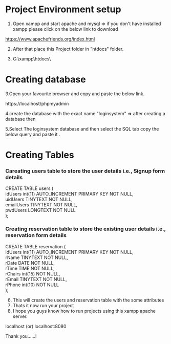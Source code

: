 # Project Environment setup 

1. Open xampp and start  apache and mysql => if you don't have installed xampp please click on the below link to  download 

https://www.apachefriends.org/index.html 


2. After that  place this Project folder in  "htdocs" folder.

3. C:\xampp\htdocs\


# Creating database

3.Open your favourite  browser and copy and paste the below link.

https://localhost/phpmyadmin


4.create the database with the exact  name "loginsystem" => after creating a database then

5.Select  The loginsystem database and then select the SQL tab  copy  the below query
 and paste it .
 
# Creating Tables 

### Careating  users table to store the user details i.e., Signup form details 
CREATE TABLE users ( <br>
idUsers int(11) AUTO_INCREMENT PRIMARY KEY NOT NULL,<br>
uidUsers TINYTEXT NOT NULL,<br>
emailUsers TINYTEXT NOT NULL,<br>
pwdUsers LONGTEXT NOT NULL<br>
);<br>


### Creating  reservation table to store the existing user details i.e., reservation form details 

CREATE TABLE reservation (<br>
idUsers int(11) AUTO_INCREMENT PRIMARY KEY NOT NULL,<br>
rName TINYTEXT NOT NULL,<br>
rDate DATE NOT NULL,<br>
rTime TIME NOT NULL,<br>
rChairs int(15) NOT NULL,<br>
rEmail TINYTEXT NOT NULL,<br>
rPhone int(10) NOT NULL<br>
);<br>

6. This will create the users and reservation table with the some attributes 
7. Thats it now run your project
8. I hope you guys know how to run projects using this xampp apache server.

localhost  (or) localhost:8080

Thank you......!
